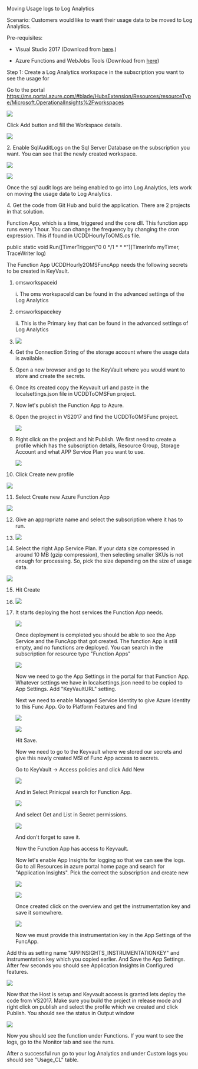 Moving Usage logs to Log Analytics

Scenario: Customers would like to want their usage data to be moved to
Log Analytics.

Pre-requisites:

-   Visual Studio 2017 (Download from
    [here](https://visualstudio.microsoft.com/vs/whatsnew/).)

-   Azure Functions and WebJobs Tools (Download from
    [here](https://marketplace.visualstudio.com/items?itemName=VisualStudioWebandAzureTools.AzureFunctionsandWebJobsTools))

Step 1: Create a Log Analytics workspace in the subscription you want to
see the usage for

Go to the portal
<https://ms.portal.azure.com/#blade/HubsExtension/Resources/resourceType/Microsoft.OperationalInsights%2Fworkspaces>

![](media/image2.png)

Click Add button and fill the Workspace details.

![](media/image3.png)

2\. Enable SqlAuditLogs on the Sql Server Database on the subscription
you want. You can see that the newly created workspace.

![](media/image4.png)

![](media/image5.png)

Once the sql audit logs are being enabled to go into Log Analytics, lets
work on moving the usage data to Log Analytics.

4\. Get the code from Git Hub and build the application. There are 2
projects in that solution.

Function App, which is a time, triggered and the core dll. This function
app runs every 1 hour. You can change the frequency by changing the cron
expression. This if found in UCDDHourlyToOMS.cs file.

public static void Run(\[TimerTrigger(\"0 0 \*/1 \* \* \*\")\]TimerInfo
myTimer, TraceWriter log)

The Function App UCDDHourly2OMSFuncApp needs the following secrets to be
created in KeyVault.

1.  omsworkspaceid

    i.  The oms workspaceId can be found in the advanced settings of the
        Log Analytics

2.  omsworkspacekey

    ii. This is the Primary key that can be found in the advanced
        settings of Log Analytics

3.  ![](media/image6.png)

4.  Get the Connection String of the storage account where the usage
    data is available.

5.  Open a new browser and go to the KeyVault where you would want to
    store and create the secrets.

6.  Once its created copy the Keyvault url and paste in the
    localsettings.json file in UCDDToOMSFun project.

7.  Now let's publish the Function App to Azure.

8. Open the project in VS2017 and find the UCDDToOMSFunc project.

    ![](media/image7.png)

9. Right click on the project and hit Publish. We first need to create
    a profile which has the subscription details, Resource Group,
    Storage Account and what APP Service Plan you want to use.

   ![](media/image8.png)

10. Click Create new profile

![](media/image9.png)

11. Select Create new Azure Function App

![](media/image10.png)

12. Give an appropriate name and select the subscription where it has to
    run.

13. ![](media/image11.png)

14. Select the right App Service Plan. If your data size compressed in
    around 10 MB (gzip compression), then selecting smaller SKUs is not
    enough for processing. So, pick the size depending on the size of
    usage data.

![](media/image12.png)

15. Hit Create

16. ![](media/image13.png)

17. It starts deploying the host services the Function App needs.

    ![](media/image14.png)

    Once deployment is completed you should be able to see the App
    Service and the FuncApp that got created. The function App is still
    empty, and no functions are deployed. You can search in the
    subscription for resource type "Function Apps"

    ![](media/image15.png)

    Now we need to go the App Settings in the portal for that Function
    App. Whatever settings we have in localsettings.json need to be
    copied to App Settings. Add "KeyVaultURL" setting.

    Next we need to enable Managed Service Identity to give Azure
    Identity to this Func App. Go to Platform Features and find

    ![](media/image16.png)

    ![](media/image17.png)

    Hit Save.

    Now we need to go to the Keyvault where we stored our secrets and
    give this newly created MSI of Func App access to secrets.

    Go to KeyVault -\> Access policies and click Add New

    ![](media/image18.png)

    And in Select Prinicpal search for Function App.

    ![](media/image19.png)

    And select Get and List in Secret permissions.

    ![](media/image20.png)

    And don't forget to save it.

    Now the Function App has access to Keyvault.

    Now let's enable App Insights for logging so that we can see the
    logs. Go to all Resources in azure portal home page and search for
    "Application Insights". Pick the correct the subscription and create
    new

    ![](media/image21.png)

    ![](media/image22.png)

    Once created click on the overview and get the instrumentation key
    and save it somewhere.

    ![](media/image23.png)

    Now we must provide this instrumentation key in the App Settings of
    the FuncApp.

Add this as setting name "APPINSIGHTS\_INSTRUMENTATIONKEY" and
instrumentation key which you copied earlier. And Save the App Settings.
After few seconds you should see Application Insights in Configured
features.

![](media/image24.png)

Now that the Host is setup and Keyvault access is granted lets deploy
the code from VS2017. Make sure you build the project in release mode
and right click on publish and select the profile which we created and
click Publish. You should see the status in Output window

![](media/image25.png)

Now you should see the function under Functions. If you want to see the
logs, go to the Monitor tab and see the runs.

After a successful run go to your log Analytics and under Custom logs
you should see "Usage_CL" table.
